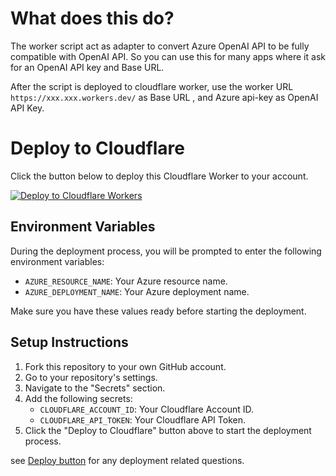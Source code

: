 # What does this do?

The worker script act as adapter to convert Azure OpenAI API to be fully compatible with OpenAI API. So you can use this for many apps where it ask for an OpenAI API key and Base URL.

After the script is deployed to cloudflare worker, use the worker URL `
https://xxx.xxx.workers.dev/` as Base URL , and Azure api-key as OpenAI API Key. 

# Deploy to Cloudflare

Click the button below to deploy this Cloudflare Worker to your account.

[![Deploy to Cloudflare Workers](https://deploy.workers.cloudflare.com/button)](https://deploy.workers.cloudflare.com/?url=https://github.com/yangcheng/openaify)

## Environment Variables

During the deployment process, you will be prompted to enter the following environment variables:

- `AZURE_RESOURCE_NAME`: Your Azure resource name.
- `AZURE_DEPLOYMENT_NAME`: Your Azure deployment name.

Make sure you have these values ready before starting the deployment.

## Setup Instructions

1. Fork this repository to your own GitHub account.
2. Go to your repository's settings.
3. Navigate to the "Secrets" section.
4. Add the following secrets:
   - `CLOUDFLARE_ACCOUNT_ID`: Your Cloudflare Account ID.
   - `CLOUDFLARE_API_TOKEN`: Your Cloudflare API Token.
5. Click the "Deploy to Cloudflare" button above to start the deployment process.

see [Deploy button](https://developers.cloudflare.com/workers/tutorials/deploy-button/) for any deployment related questions.

